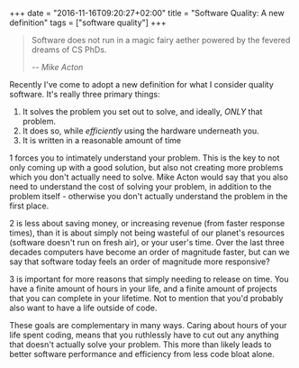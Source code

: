 +++
date = "2016-11-16T09:20:27+02:00"
title = "Software Quality: A new definition"
tags = ["software quality"]
+++

> Software does not run in a magic fairy aether powered by the fevered dreams of CS PhDs.
>
> -- <cite>Mike Acton</cite>

Recently I've come to adopt a new definition for what I consider quality
software. It's really three primary things:

1. It solves the problem you set out to solve, and ideally, *ONLY* that problem.
2. It does so, while *efficiently* using the hardware underneath you.
3. It is written in a reasonable amount of time

1 forces you to intimately understand your problem. This is the key to not only
coming up with a good solution, but also not creating more problems which you
don't actually need to solve. Mike Acton would say that you also need to
understand the cost of solving your problem, in addition to the problem itself -
otherwise you don't actually understand the problem in the first place.

2 is less about saving money, or increasing revenue (from faster response
times), than it is about simply not being wasteful of our planet's resources
(software doesn't run on fresh air), or your user's time. Over the last three
decades computers have become an order of magnitude faster, but can we say
that software today feels an order of magnitude more responsive?

3 is important for more reasons that simply needing to release on time. You
have a finite amount of hours in your life, and a finite amount of projects that
you can complete in your lifetime. Not to mention that you'd probably also want
to have a life outside of code.

These goals are complementary in many ways. Caring about hours of your life
spent coding, means that you ruthlessly have to cut out any anything that doesn't
actually solve your problem. This more than likely leads to better software
performance and efficiency from less code bloat alone.
